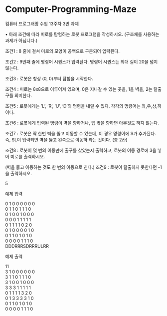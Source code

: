 # Computer-Programming-Maze
컴퓨터 프로그래밍 수업 13주차 3번 과제

• 아래 조건에 따라 미로를 탐험하는 로봇 프로그램을 작성하시오. (구조체를 사용하는 과제가 아닙니다.)

조건1 : 8 줄에 걸쳐 미로의 모양이 공백으로 구분되어 입력된다.

조건2 : 9번째 줄에 명령어 시퀀스가 입력된다. 명령어 시퀀스는 최대 길이 20을 넘지 않는다.

조건3 : 로봇은 항상 (0, 0)부터 탐험을 시작한다.

조건4 : 미로는 8x8으로 이루어져 있으며, 0은 지나갈 수 있는 곳을, 1을 벽을, 2는 탈출구를 의미한다.

조건5 : 로봇에게는 ’L’, ‘R’, ‘U’, ‘D’의 명령을 내릴 수 있다. 각각의 명령어는 좌,우,상,하 이다.

조건6 : 로봇에게 입력된 명령이 벽을 향하거나, 맵 밖을 향하면 아무것도 하지 않는다.

조건7 : 로봇은 딱 한번 벽을 뚫고 이동할 수 있는데, 이 경우 명령어에 S가 추가된다. 즉, SL이 입력되면 벽을 뚫고 왼쪽으로 이동하
라는 것이다. (총 2칸)

조건8 : 로봇이 몇 번의 이동만에 출구를 찾았는지 출력하고, 로봇의 이동 경로에 3을 넣어 미로를 출력하시오.

(벽을 뚫고 이동하는 것도 한 번의 이동으로 친다.)
조건9 : 로봇이 탈출하지 못한다면 -1을 출력하시오.

5

예제 입력

0 1 0 0 0 0 0 0  
0 1 1 0 1 1 1 0  
0 1 0 0 1 0 0 0  
0 0 0 1 1 1 1 1  
0 1 1 1 1 0 2 0  
0 1 0 0 0 0 1 0  
0 1 1 0 1 0 1 0  
0 0 0 0 1 1 1 0  
DDDRRRSDRRRULRR  


예제 출력

11  
3 1 0 0 0 0 0 0  
3 1 1 0 1 1 1 0  
3 1 0 0 1 0 0 0  
3 3 3 1 1 1 1 1  
0 1 1 1 1 3 2 0  
0 1 3 3 3 3 1 0  
0 1 1 0 1 0 1 0  
0 0 0 0 1 1 1 0  
